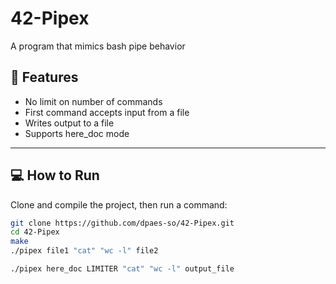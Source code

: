 # 42-Pipex
A program that mimics bash pipe behavior

## 🔨 Features
- No limit on number of commands
- First command accepts input from a file
- Writes output to a file
- Supports here_doc mode
---
## 💻 How to Run
Clone and compile the project, then run a command:
```bash
git clone https://github.com/dpaes-so/42-Pipex.git
cd 42-Pipex
make
./pipex file1 "cat" "wc -l" file2

./pipex here_doc LIMITER "cat" "wc -l" output_file
